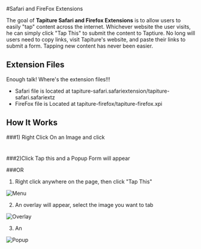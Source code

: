 #Safari and FireFox Extensions

The goal of **Tapiture Safari and Firefox Extensions** is to allow users to easily "tap" content across the internet. Whichever website the user visits, he can simply click "Tap This" to submit the content to Taptiure. No long will users need to copy links, visit Tapiture's website, and paste their links to submit a form. Tapping new content has never been easier.

## Extension Files

Enough talk! Where's the extension files!!!

* Safari file is located at tapiture-safari.safariextension/tapiture-safari.safariextz
* FireFox file is Located at tapiture-firefox/tapiture-firefox.xpi

## How It Works

###1) Right Click On an Image and click 

#

###2)Click Tap this and a Popup Form will appear


###OR

1) Right click anywhere on the page, then click "Tap This"

![Menu](http://i.imgur.com/qmpizvs.png)

2) An overlay will appear, select the image you want to tab

![Overlay](http://i.imgur.com/O7SaxlU.png)

3) An 

![Popup](http://i.imgur.com/4TrSvKd.png)